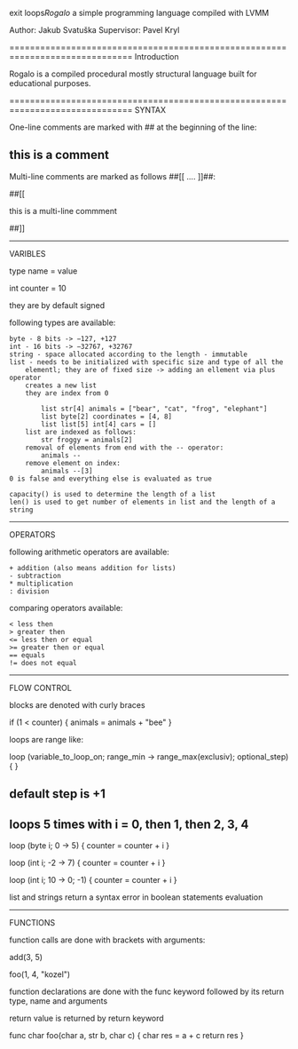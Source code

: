 exit loops*Rogalo* a simple programming language compiled with LVMM 

Author: Jakub Svatuška
Supervisor: Pavel Kryl

==============================================================================
Introduction

Rogalo is a compiled procedural mostly structural language built for 
educational purposes.

==============================================================================
SYNTAX

One-line comments are marked with ## at the beginning of the line:

## this is a comment

Multi-line comments are marked as follows ##[[ .... ]]##:

##[[

this 
is 
a multi-line 
commment

##]]

------------------------------------------------------------------------------
VARIBLES

type name = value

int counter = 10

they are by default signed

following types are available:

    byte - 8 bits -> −127, +127
    int - 16 bits -> −32767, +32767
    string - space allocated according to the length - immutable
    list - needs to be initialized with specific size and type of all the 
        elementl; they are of fixed size -> adding an ellement via plus operator
        creates a new list 
        they are index from 0

            list str[4] animals = ["bear", "cat", "frog", "elephant"]
            list byte[2] coordinates = [4, 8]
            list list[5] int[4] cars = []
        list are indexed as follows:
            str froggy = animals[2] 
        removal of elements from end with the -- operator:
            animals --
        remove element on index:
            animals --[3]
    0 is false and everything else is evaluated as true

    capacity() is used to determine the length of a list
    len() is used to get number of elements in list and the length of a string

------------------------------------------------------------------------------
OPERATORS

following arithmetic operators are available:
    
    + addition (also means addition for lists)
    - subtraction
    * multiplication
    : division

comparing operators available:

    < less then
    > greater then
    <= less then or equal
    >= greater then or equal
    == equals
    != does not equal

------------------------------------------------------------------------------
FLOW CONTROL

blocks are denoted with curly braces

if (1 < counter)
{
    animals = animals + "bee"
}


loops are range like:

loop (variable_to_loop_on; range_min -> range_max(exclusiv); optional_step)
{
}

## default step is +1

## loops 5 times with i = 0, then 1, then 2, 3, 4
loop (byte i; 0 -> 5) 
{
    counter = counter + i
}

loop (int i; -2 -> 7)
{
    counter = counter + i
}

loop (int i; 10 -> 0; -1)
{
    counter = counter + i
}


list and strings return a syntax error in boolean statements evaluation

------------------------------------------------------------------------------
FUNCTIONS

function calls are done with brackets with arguments:

add(3, 5)

foo(1, 4, "kozel")

function declarations are done with the func keyword 
followed by its return type, name and arguments

return value is returned by return keyword

func char foo(char a, str b, char c)
{
    char res = a + c
    return res
}


